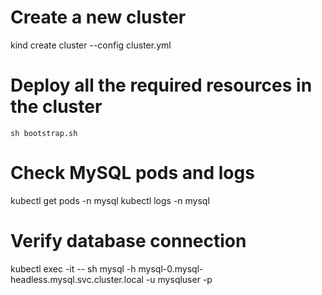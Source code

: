 # Create a new cluster

kind create cluster --config cluster.yml

# Deploy all the required resources in the cluster

```
sh bootstrap.sh
```

# Check MySQL pods and logs
kubectl get pods -n mysql
kubectl logs <mysql-pod-name> -n mysql

# Verify database connection 
kubectl exec -it <pod-name> -- sh
mysql -h mysql-0.mysql-headless.mysql.svc.cluster.local -u mysqluser -p
